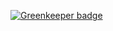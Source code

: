

[![Greenkeeper badge](https://badges.greenkeeper.io/carpages/gemini-gmaps.svg)](https://greenkeeper.io/)